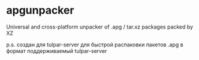 # apgunpacker
Universal and cross-platform unpacker of .apg / tar.xz packages packed by XZ

p.s. создан для tulpar-server для быстрой распаковки пакетов .apg в формат поддерживаемый tulpar-server
